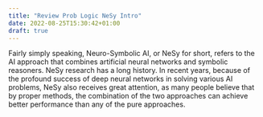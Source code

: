 ```yaml
---
title: "Review Prob Logic NeSy Intro"
date: 2022-08-25T15:30:42+01:00
draft: true
---
```


Fairly simply speaking, Neuro-Symbolic AI, or NeSy for short, refers to the AI approach that combines artificial neural networks and symbolic reasoners. NeSy research has a long history. In recent years, because of the profound success of deep neural networks in solving various AI problems, NeSy also receives great attention, as many people believe that by proper methods, the combination of the two approaches can achieve better performance than any of the pure approaches.



